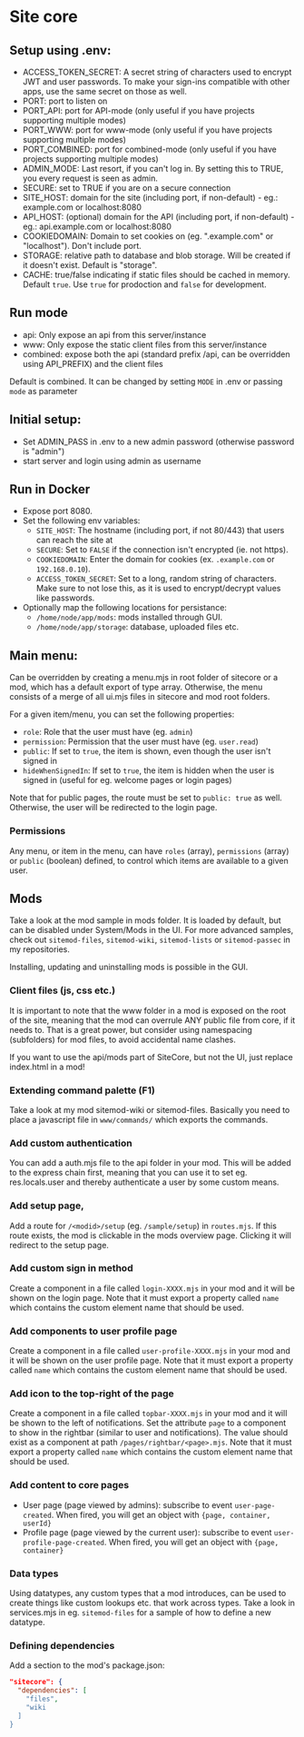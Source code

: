 # Site core

## Setup using .env:

- ACCESS_TOKEN_SECRET: A secret string of characters used to encrypt JWT and user passwords. To make your sign-ins compatible with other apps, use the same secret on those as well.
- PORT: port to listen on
- PORT_API: port for API-mode (only useful if you have projects supporting multiple modes)
- PORT_WWW: port for www-mode (only useful if you have projects supporting multiple modes)
- PORT_COMBINED: port for combined-mode (only useful if you have projects supporting multiple modes)
- ADMIN_MODE: Last resort, if you can't log in. By setting this to TRUE, you every request is seen as admin.
- SECURE: set to TRUE if you are on a secure connection
- SITE_HOST: domain for the site (including port, if non-default) - eg.: example.com or localhost:8080
- API_HOST: (optional) domain for the API (including port, if non-default) - eg.: api.example.com or localhost:8080
- COOKIEDOMAIN: Domain to set cookies on (eg. ".example.com" or "localhost"). Don't include port.
- STORAGE: relative path to database and blob storage. Will be created if it doesn't exist. Default is "storage".
- CACHE: true/false indicating if static files should be cached in memory. Default `true`. Use `true` for prodoction and `false` for development.

## Run mode

- api: Only expose an api from this server/instance
- www: Only expose the static client files from this server/instance
- combined: expose both the api (standard prefix /api, can be overridden using API_PREFIX) and the client files

Default is combined. It can be changed by setting `MODE` in .env or passing `mode` as parameter

## Initial setup:

- Set ADMIN_PASS in .env to a new admin password (otherwise password is "admin")
- start server and login using admin as username

## Run in Docker

- Expose port 8080.
- Set the following env variables:
  - `SITE_HOST`: The hostname (including port, if not 80/443) that users can reach the site at
  - `SECURE`: Set to `FALSE` if the connection isn't encrypted (ie. not https).
  - `COOKIEDOMAIN`: Enter the domain for cookies (ex. `.example.com` or `192.168.0.10`).
  - `ACCESS_TOKEN_SECRET`: Set to a long, random string of characters. Make sure to not lose this, as it is used to encrypt/decrypt values like passwords. 
- Optionally map the following locations for persistance:
  - `/home/node/app/mods`: mods installed through GUI.
  - `/home/node/app/storage`: database, uploaded files etc.


## Main menu:
Can be overridden by creating a menu.mjs in root folder of sitecore or a mod, which has a default export of type array. Otherwise, the menu consists of a merge of all ui.mjs files in sitecore and mod root folders.

For a given item/menu, you can set the following properties:
- `role`: Role that the user must have (eg. `admin`)
- `permission`: Permission that the user must have (eg. `user.read`)
- `public`: If set to `true`, the item is shown, even though the user isn't signed in
- `hideWhenSignedIn`: If set to `true`, the item is hidden when the user is signed in (useful for eg. welcome pages or login pages)

Note that for public pages, the route must be set to `public: true` as well. Otherwise, the user will be redirected to the login page.

### Permissions

Any menu, or item in the menu, can have `roles` (array), `permissions` (array) or `public` (boolean) defined, to control which items are available to a given user.

## Mods
Take a look at the mod sample in mods folder. It is loaded by default, but can be disabled under System/Mods in the UI. For more advanced samples, check out `sitemod-files`, `sitemod-wiki`, `sitemod-lists` or `sitemod-passec` in my repositories.

Installing, updating and uninstalling mods is possible in the GUI.

### Client files (js, css etc.)
It is important to note that the www folder in a mod is exposed on the root of the site, meaning that the mod can overrule ANY public file from core, if it needs to. That is a great power, but consider using namespacing (subfolders) for mod files, to avoid accidental name clashes.

If you want to use the api/mods part of SiteCore, but not the UI, just replace index.html in a mod!

### Extending command palette (F1)
Take a look at my mod sitemod-wiki or sitemod-files. Basically you need to place a javascript file in `www/commands/` which exports the commands.

### Add custom authentication

You can add a auth.mjs file to the api folder in your mod. This will be added to the express chain first, meaning that you can use it to set eg. res.locals.user and thereby authenticate a user by some custom means.

### Add setup page,

Add a route for `/<modid>/setup` (eg. `/sample/setup`) in `routes.mjs`. If this route exists, the mod is clickable in the mods overview page. Clicking it will redirect to the setup page.

### Add custom sign in method

Create a component in a file called `login-XXXX.mjs` in your mod and it will be shown on the login page. Note that it must export a property called `name` which contains the custom element name that should be used.

### Add components to user profile page

Create a component in a file called `user-profile-XXXX.mjs` in your mod and it will be shown on the user profile page. Note that it must export a property called `name` which contains the custom element name that should be used.

### Add icon to the top-right of the page

Create a component in a file called `topbar-XXXX.mjs` in your mod and it will be shown to the left of notifications. Set the attribute `page` to a component to show in the rightbar (similar to user and notifications). The value should exist as a component at path `/pages/rightbar/<page>.mjs`. Note that it must export a property called `name` which contains the custom element name that should be used.

### Add content to core pages

- User page (page viewed by admins): subscribe to event `user-page-created`. When fired, you will get an object with `{page, container, userId}`
- Profile page (page viewed by the current user): subscribe to event `user-profile-page-created`. When fired, you will get an object with `{page, container}`

### Data types

Using datatypes, any custom types that a mod introduces, can be used to create things like custom lookups etc. that work across types. Take a look in services.mjs in eg. `sitemod-files` for a sample of how to define a new datatype.

### Defining dependencies

Add a section to the mod's package.json:

```json
"sitecore": {
  "dependencies": [
    "files",
    "wiki
  ]
}
```
